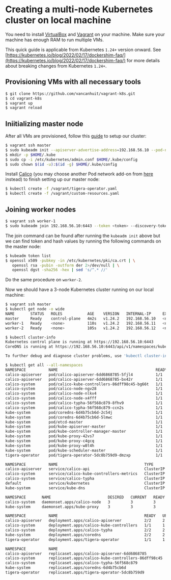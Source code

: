 # Creating a multi-node Kubernetes cluster on local machine

You need to install [VirtualBox](https://www.virtualbox.org/) and [Vagrant](https://www.vagrantup.com/) on your machine. Make sure your machine has enough RAM to run multiple VMs.

This quick guide is applicable from Kubernetes `1.24+` version onward. See [https://kubernetes.io/blog/2022/02/17/dockershim-faq/](https://kubernetes.io/blog/2022/02/17/dockershim-faq/) for more details about breaking changes from Kubernetes `1.24+`.

## Provisioning VMs with all necessary tools
```sh
$ git clone https://github.com/vancanhuit/vagrant-k8s.git
$ cd vagrant-k8s
$ vagrant up
$ vagrant reload
```

## Iniitializing master node
After all VMs are provisioned, follow this [guide](https://kubernetes.io/docs/setup/production-environment/tools/kubeadm/create-cluster-kubeadm/) to setup our cluster:

```sh
$ vagrant ssh master
$ sudo kubeadm init --apiserver-advertise-address=192.168.56.10 --pod-network-cidr=10.244.0.0/16
$ mkdir -p $HOME/.kube
$ sudo cp -i /etc/kubernetes/admin.conf $HOME/.kube/config
$ sudo chown $(id -u):$(id -g) $HOME/.kube/config
```
Install [Calico](https://projectcalico.docs.tigera.io/getting-started/kubernetes/quickstart) (you may choose another Pod network add-on from [here](https://kubernetes.io/docs/concepts/cluster-administration/networking/#how-to-implement-the-kubernetes-networking-model) instead) to finish setting up our master node:

```sh
$ kubectl create -f /vagrant/tigera-operator.yaml
$ kubectl create -f /vagrant/custom-resources.yaml
```

## Joining worker nodes
```sh
$ vagrant ssh worker-1
$ sudo kubeadm join 192.168.56.10:6443 --token <token> --discovery-token-ca-cert-hash sha256:<hash>
```
The join command can be found after running the `kubeadm init` above but we can find token and hash values by running the following commands on the master node:

```sh
$ kubeadm token list
$ openssl x509 -pubkey -in /etc/kubernetes/pki/ca.crt | \
   openssl rsa -pubin -outform der 2>/dev/null | \
   openssl dgst -sha256 -hex | sed 's/^.* //'
```

Do the same procedure on `worker-2`.

Now we should have a 3-node Kubernetes cluster running on our local machine:

```sh
$ vagrant ssh master
$ kubectl get node -o wide
NAME       STATUS   ROLES           AGE    VERSION   INTERNAL-IP     EXTERNAL-IP   OS-IMAGE                         KERNEL-VERSION    CONTAINER-RUNTIME
master     Ready    control-plane   4m2s   v1.24.2   192.168.56.10   <none>        Debian GNU/Linux 11 (bullseye)   5.10.0-15-amd64   containerd://1.6.6
worker-1   Ready    <none>          110s   v1.24.2   192.168.56.11   <none>        Debian GNU/Linux 11 (bullseye)   5.10.0-15-amd64   containerd://1.6.6
worker-2   Ready    <none>          105s   v1.24.2   192.168.56.12   <none>        Debian GNU/Linux 11 (bullseye)   5.10.0-15-amd64   containerd://1.6.6
```

```sh
$ kubectl cluster-info
Kubernetes control plane is running at https://192.168.56.10:6443
CoreDNS is running at https://192.168.56.10:6443/api/v1/namespaces/kube-system/services/kube-dns:dns/proxy

To further debug and diagnose cluster problems, use 'kubectl cluster-info dump'.
```

```sh
$ kubectl get all --all-namespaces
NAMESPACE          NAME                                           READY   STATUS    RESTARTS       AGE
calico-apiserver   pod/calico-apiserver-6dd6868785-5fjl4          1/1     Running   0              2m25s
calico-apiserver   pod/calico-apiserver-6dd6868785-bx42r          1/1     Running   2 (119s ago)   2m25s
calico-system      pod/calico-kube-controllers-86dff98c45-bg66t   1/1     Running   0              4m56s
calico-system      pod/calico-node-ngv28                          1/1     Running   0              4m56s
calico-system      pod/calico-node-nlkv4                          1/1     Running   0              4m5s
calico-system      pod/calico-node-x4fff                          1/1     Running   0              4m10s
calico-system      pod/calico-typha-56f568c879-8fhv9              1/1     Running   0              3m57s
calico-system      pod/calico-typha-56f568c879-ccn2s              1/1     Running   0              4m56s
kube-system        pod/coredns-6d4b75cb6d-2c54j                   1/1     Running   0              6m6s
kube-system        pod/coredns-6d4b75cb6d-5lmwc                   1/1     Running   0              6m6s
kube-system        pod/etcd-master                                1/1     Running   0              6m8s
kube-system        pod/kube-apiserver-master                      1/1     Running   3 (69s ago)    6m8s
kube-system        pod/kube-controller-manager-master             1/1     Running   2 (59s ago)    6m8s
kube-system        pod/kube-proxy-42vs7                           1/1     Running   0              4m5s
kube-system        pod/kube-proxy-c4gcq                           1/1     Running   0              4m10s
kube-system        pod/kube-proxy-w8t4h                           1/1     Running   0              6m5s
kube-system        pod/kube-scheduler-master                      1/1     Running   2 (60s ago)    6m8s
tigera-operator    pod/tigera-operator-5dc8b759d9-dmzxp           1/1     Running   3 (59s ago)    5m6s

NAMESPACE          NAME                                      TYPE        CLUSTER-IP       EXTERNAL-IP   PORT(S)                  AGE
calico-apiserver   service/calico-api                        ClusterIP   10.108.6.52      <none>        443/TCP                  2m25s
calico-system      service/calico-kube-controllers-metrics   ClusterIP   10.100.234.110   <none>        9094/TCP                 2m47s
calico-system      service/calico-typha                      ClusterIP   10.109.189.39    <none>        5473/TCP                 4m57s
default            service/kubernetes                        ClusterIP   10.96.0.1        <none>        443/TCP                  6m21s
kube-system        service/kube-dns                          ClusterIP   10.96.0.10       <none>        53/UDP,53/TCP,9153/TCP   6m19s

NAMESPACE       NAME                         DESIRED   CURRENT   READY   UP-TO-DATE   AVAILABLE   NODE SELECTOR            AGE
calico-system   daemonset.apps/calico-node   3         3         3       3            3           kubernetes.io/os=linux   4m56s
kube-system     daemonset.apps/kube-proxy    3         3         3       3            3           kubernetes.io/os=linux   6m19s

NAMESPACE          NAME                                      READY   UP-TO-DATE   AVAILABLE   AGE
calico-apiserver   deployment.apps/calico-apiserver          2/2     2            2           2m25s
calico-system      deployment.apps/calico-kube-controllers   1/1     1            1           4m56s
calico-system      deployment.apps/calico-typha              2/2     2            2           4m56s
kube-system        deployment.apps/coredns                   2/2     2            2           6m19s
tigera-operator    deployment.apps/tigera-operator           1/1     1            1           5m6s

NAMESPACE          NAME                                                 DESIRED   CURRENT   READY   AGE
calico-apiserver   replicaset.apps/calico-apiserver-6dd6868785          2         2         2       2m25s
calico-system      replicaset.apps/calico-kube-controllers-86dff98c45   1         1         1       4m56s
calico-system      replicaset.apps/calico-typha-56f568c879              2         2         2       4m56s
kube-system        replicaset.apps/coredns-6d4b75cb6d                   2         2         2       6m6s
tigera-operator    replicaset.apps/tigera-operator-5dc8b759d9           1         1         1       5m6s
```
